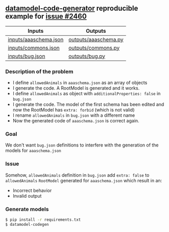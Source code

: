## [datamodel-code-generator](https://github.com/koxudaxi/datamodel-code-generator/) reproducible example for [issue #2460](https://github.com/koxudaxi/datamodel-code-generator/issues/2460)

|Inputs|Outputs|
|-|-|
|[inputs/aaaschema.json](inputs/aaaschema.json)|[outputs/aaaschema.py](outputs/aaaschema.py)|
|[inputs/commons.json](inputs/commons.json)|[outputs/commons.py](outputs/commons.py)|
|[inputs/bug.json](inputs/bug.json)|[outputs/bug.py](outputs/bug.py)|

### Description of the problem

- I define `allowedAnimals` in `aaaschema.json` as an array of objects
- I generate the code. A RootModel is generated and it works.
- I define `allowedAnimals` as object with `additionalProperties: false` in `bug.json`
- I generate the code. The model of the first schema has been edited and now the RootModel has `extra: forbid` (which is not valid)
- I rename `allowedAnimals` in `bug.json` with a different name
- Now the generated code of `aaaschema.json` is correct again.

### Goal

We don't want `bug.json` definitions to interfere with the generation of the models for `aaaschema.json`

### Issue

Somehow, `allowedAnimals` definition in `bug.json` add `extra: false` to `allowedAnimals` `RootModel` generated for `aaaschema.json` which result in an:

- Incorrect behavior
- Invalid output

### Generate models

```sh
$ pip install -r requirements.txt
$ datamodel-codegen
```